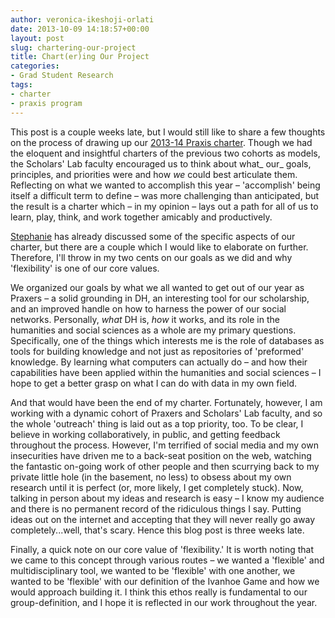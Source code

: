 ```yaml
---
author: veronica-ikeshoji-orlati
date: 2013-10-09 14:18:57+00:00
layout: post
slug: chartering-our-project
title: Chart(er)ing Our Project
categories:
- Grad Student Research
tags:
- charter
- praxis program
---
```


This post is a couple weeks late, but I would still like to share a few thoughts on the process of drawing up our [2013-14 Praxis charter](http://praxis.scholarslab.org/charter.html). Though we had the eloquent and insightful charters of the previous two cohorts as models, the Scholars' Lab faculty encouraged us to think about what_ our_ goals, principles, and priorities were and how _we_ could best articulate them. Reflecting on what we wanted to accomplish this year – 'accomplish' being itself a difficult term to define – was more challenging than anticipated, but the result is a charter which – in my opinion – lays out a path for all of us to learn, play, think, and work together amicably and productively.

[Stephanie](http://www.scholarslab.org/grad-student-research/2013-2014-praxis-charter-ratified/) has already discussed some of the specific aspects of our charter, but there are a couple which I would like to elaborate on further. Therefore, I'll throw in my two cents on our goals as we did and why 'flexibility' is one of our core values.

We organized our goals by what we all wanted to get out of our year as Praxers – a solid grounding in DH, an interesting tool for our scholarship, and an improved handle on how to harness the power of our social networks. Personally, _what_ DH is, _how_ it works, and its role in the humanities and social sciences as a whole are my primary questions. Specifically, one of the things which interests me is the role of databases as tools for building knowledge and not just as repositories of 'preformed' knowledge. By learning what computers can actually do – and how their capabilities have been applied within the humanities and social sciences – I hope to get a better grasp on what I can do with data in my own field.

And that would have been the end of my charter. Fortunately, however, I am working with a dynamic cohort of Praxers and Scholars' Lab faculty, and so the whole 'outreach' thing is laid out as a top priority, too. To be clear, I believe in working collaboratively, in public, and getting feedback throughout the process. However, I'm terrified of social media and my own insecurities have driven me to a back-seat position on the web, watching the fantastic on-going work of other people and then scurrying back to my private little hole (in the basement, no less) to obsess about my own research until it is perfect (or, more likely, I get completely stuck). Now, talking in person about my ideas and research is easy – I know my audience and there is no permanent record of the ridiculous things I say. Putting ideas out on the internet and accepting that they will never really go away completely...well, that's scary. Hence this blog post is three weeks late.

Finally, a quick note on our core value of 'flexibility.' It is worth noting that we came to this concept through various routes – we wanted a 'flexible' and multidisciplinary tool, we wanted to be 'flexible' with one another, we wanted to be 'flexible' with our definition of the Ivanhoe Game and how we would approach building it. I think this ethos really is fundamental to our group-definition, and I hope it is reflected in our work throughout the year.
